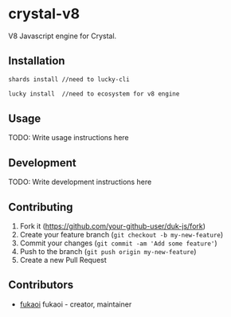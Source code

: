 # crystal-v8

  V8 Javascript engine for Crystal.

## Installation

```bash
shards install //need to lucky-cli 

lucky install  //need to ecosystem for v8 engine 
```

## Usage

TODO: Write usage instructions here

## Development

TODO: Write development instructions here

## Contributing

1. Fork it (<https://github.com/your-github-user/duk-js/fork>)
2. Create your feature branch (`git checkout -b my-new-feature`)
3. Commit your changes (`git commit -am 'Add some feature'`)
4. Push to the branch (`git push origin my-new-feature`)
5. Create a new Pull Request

## Contributors

- [fukaoi](https://github.com/fukaoi) fukaoi - creator, maintainer
